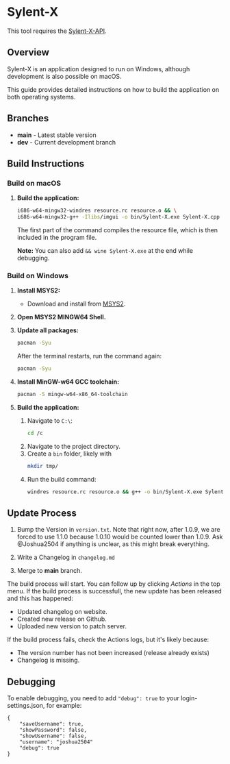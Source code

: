 # Sylent-X

This tool requires the [Sylent-X-API](https://github.com/Sylent-X/Sylent-X-API).

## Overview

Sylent-X is an application designed to run on Windows, although development is also possible on macOS.

This guide provides detailed instructions on how to build the application on both operating systems.

## Branches

* **main** - Latest stable version
* **dev** - Current development branch

## Build Instructions

### Build on macOS

1. **Build the application:**
    ```sh
    i686-w64-mingw32-windres resource.rc resource.o && \
    i686-w64-mingw32-g++ -Ilibs/imgui -o bin/Sylent-X.exe Sylent-X.cpp libs/imgui/imgui.cpp libs/imgui/imgui_draw.cpp libs/imgui/imgui_widgets.cpp libs/imgui/imgui_tables.cpp resource.o -lurlmon -lwininet -ld3d9 -ldwmapi -static -mwindows && wine bin/Sylent-X.exe
    ```

    The first part of the command compiles the resource file, which is then included in the program file.

    **Note:** You can also add `&& wine Sylent-X.exe` at the end while debugging.

### Build on Windows

1. **Install MSYS2:**
    - Download and install from [MSYS2](https://www.msys2.org/).

2. **Open MSYS2 MINGW64 Shell.**

3. **Update all packages:**
    ```sh
    pacman -Syu
    ```
    After the terminal restarts, run the command again:
    ```sh
    pacman -Syu
    ```

4. **Install MinGW-w64 GCC toolchain:**
    ```sh
    pacman -S mingw-w64-x86_64-toolchain
    ```

5. **Build the application:**
    1. Navigate to `C:\`:
        ```sh
        cd /c
        ```
    2. Navigate to the project directory.
    3. Create a `bin` folder, likely with
        ```sh
        mkdir tmp/
        ```
    4. Run the build command:
        ```sh
        windres resource.rc resource.o && g++ -o bin/Sylent-X.exe Sylent-X.cpp libs/imgui/imgui.cpp libs/imgui/imgui_draw.cpp libs/imgui/imgui_widgets.cpp libs/imgui/imgui_tables.cpp resource.o -lurlmon -lwininet -ld3d9 -ldwmapi -static -mwindows && ./bin/Sylent-X.exe
        ```

## Update Process

1. Bump the Version in ``version.txt``. Note that right now, after 1.0.9, we are forced to use 1.1.0 because 1.0.10 would be counted lower than 1.0.9. Ask @Joshua2504 if anything is unclear, as this might break everything.

2. Write a Changelog in ``changelog.md``
3. Merge to **main** branch.

The build process will start. You can follow up by clicking *Actions* in the top menu. If the build process is successfull, the new update has been released and this has happened:

- Updated changelog on website.
- Created new release on Github.
- Uploaded new version to patch server.

If the build process fails, check the Actions logs, but it's likely because:

- The version number has not been increased (release already exists)
- Changelog is missing.

## Debugging

To enable debugging, you need to add ``"debug": true`` to your login-settings.json, for example:

```
{
    "saveUsername": true,
    "showPassword": false,
    "showUsername": false,
    "username": "joshua2504"
    "debug": true
}
```